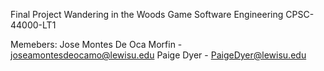 
Final Project Wandering in the Woods Game
Software Engineering
CPSC-44000-LT1

Memebers:
Jose Montes De Oca Morfin - joseamontesdeocamo@lewisu.edu
Paige Dyer - PaigeDyer@lewisu.edu



